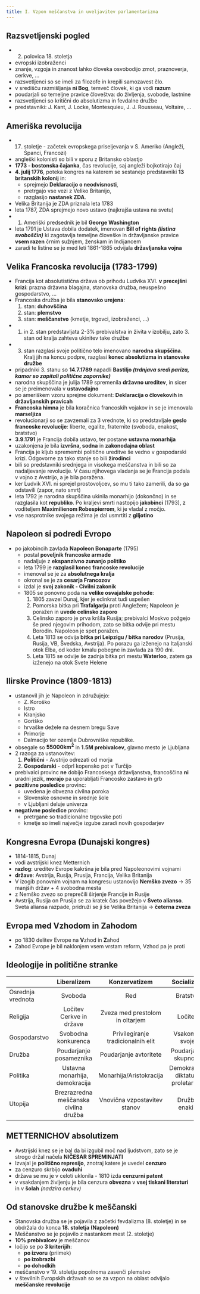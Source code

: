 ```yaml
---
title: I. Vzpon meščanstva in uveljavitev parlamentarizma
---
```


## Razsvetljenski pogled
- 2. polovica 18. stoletja
- evropski izobraženci
- znanje, vzgoja in znanost lahko človeka osvobodijo zmot, praznoverja, cerkve, ...
- razsvetljenci so se imeli za filozofe in krepili samozavest člo.
- v središču razmišljanja **ni Bog**, temveč človek, ki ga vodi **razum**
- poudarjali so temeljne pravice človeštva: do življenja, svobode, lastnine
- razsvetljenci so kritični do absolutizma in fevdalne družbe
- predstavniki: J. Kant, J. Locke, Montesquieu, J. J. Rousseau, Voltaire, ...

## Ameriška revolucija
- 17. stoletje - začetek evropskega priseljevanja v S. Ameriko (Angleži, Španci, Francozi)
- angleški kolonisti so bili v sporu z Britansko oblastjo
- **1773 - bostonska čajanka**, čas revolucije, saj angleži bojkotirajo čaj
- **4. julij 1776**, poteka kongres na katerem se sestanejo predstavniki **13 britanskih kolonij** in:
    - sprejmejo **Deklaracijo o neodvisnosti**,
    - pretrgajo vse vezi z Veliko Britanijo,
    - razglasijo **nastanek ZDA**.
- Velika Britanija je ZDA priznala leta 1783
- leta 1787, ZDA sprejmejo novo ustavo (najkrajša ustava na svetu)
- 1. Ameriški predsednik je bil **George Washington**
- leta 1791 je Ustava dobila dodatek, imenovan **Bill of rights *(listina svoboščin)*** ki zagotavlja temeljne človeške in državljanske pravice **vsem razen** črnim sužnjem, ženskam in Indijancem
- zaradi te listine se je med leti 1861-1865 odvijala **državljanska vojna**

## Velika Francoska revolucija (1783-1799)
- Francija kot absolutistična država ob prihodu Ludvika XVI. **v precejšni krizi**: prazna državna blagajna, stanovska družba, neuspešno gospodarstvo, ...
- Francoska družba je bila **stanovsko urejena**:
    1. stan: **duhovščina**
    2. stan: **plemstvo**
    3. stan: **meščanstvo** (kmetje, trgovci, izobraženci, ...)
- 1. in 2. stan predstavljata 2-3% prebivalstva in živita v izobilju, zato 3. stan od kralja zahteva ukinitev take družbe
- 3. stan razglasi svoje politično telo imenovano **narodna skupščina**. Kralj jih na koncu podpre, razglasi **konec absolutizma in stanovske družbe**
- pripadniki 3. stanu so **14.7.1789** napadli **Bastiljo *(trdnjava sredi pariza, kamor so zapitali politične zapornike)***
- narodna skupščina je julija 1789 spremenila **državno ureditev**, in sicer se je preimenovala v **ustavodajno**
- po ameriškem vzoru sprejme dokument: **Deklaracija o človekovih in državljanskih pravicah**
- **Francoska himna** je bila koračnica francoskih vojakov in se je imenovala **marseljiza**
- revolucionarji so se zavzemali za 3 vrednote, ki so predstavljale **geslo francoske revolucije**: liberte, egalite, fraternite (svoboda, enakost, bratstvo)
- **3.9.1791** je Francija dobila ustavo, ter postane **ustavna monarhija**
- uzakonjena je bila **izvršna, sodna** in **zakonodajna oblast**
- Francija je kljub spremembi politične ureditve še vedno v gospodarski krizi. Odgovorne za tako stanje so bili **žirodinci**
- bili so predstavniki srednjega in visokega meščanstva in bili so za nadaljevanje revolucije. V času njihovega vladanja se je Francija podala v vojno z Avstrijo, a je bila poražena.
- ker Ludvik XVI. ni sprejel prostovoljcev, so mu ti tako zamerili, da so ga odstavili (zapor, nato smrt)
- leta 1792 je narodna skupščina ukinila monarhijo (dokončno) in se razglasila kot **republiko**. Po kraljevi smrti nastopijo **jakobinci** (1793), z voditeljem **Maximilienom Robespierrom**, ki je vladal z močjo.
- vse nasprotnike svojega režima je dal usmrtiti z **giljotino**

## Napoleon si podredi Evropo
- po jakobincih zavlada **Napoleon Bonaparte** (1795)
    - postal **poveljnik francoske armade**
    - nadaljuje z **ekspanzivno zunanjo politiko**
    - leta 1799 je **razglasil konec francoske revolucije**
    - imenoval se je za **absolutnega kralja**
    - okronal se je za **cesarja Francozov**
    - izdal je **svoj zakonik - Civilni zakonik**
    - 1805 se  ponovno poda na **velike osvajalske pohode**:
        1. 1805 zavzel Dunaj, kjer je edinkrat tudi uspešen
        2. Pomorska bitka pri **Trafalgarju** proti Angležem; Napoleon je poražen in **uvede celinsko zaporo**
        3. Celinsko zaporo je prva kršila Rusija; prebivalci Moskvo požgejo še pred njegovim prihodom, zato se bitka odvije pri mestu Borodin. Napoleon je spet poražen.
        4. Leta 1813 se odvija **bitka pri Leipzigu / bitka narodov** (Prusija, Rusija, VB, Švedska, Avstrija). Po porazu ga izženejo na Italjanski otok Elba, od koder kmalu pobegne in zavlada za 190 dni.
        5. Leta 1815 se odvije še zadnja bitka pri mestu **Waterloo**, zatem ga izženejo na otok Svete Helene

## Ilirske Province (1809-1813)
- ustanovil jih je Napoleon in združujejo:
    - Z. Koroško
    - Istro
    - Kranjsko
    - Goriško
    - hrvaške dežele na desnem bregu Save
    - Primorje
    - Dalmacijo ter ozemlje Dubrovniške republike.
- obsegale so **55000km<sup>2</sup>** in **1.5M prebivalcev**, glavno mesto je Ljubljana
- 2 razoga za ustanovitev:
    1. **Politični** - Avstrijo odrezati od morja
    2. **Gospodarski** - odprl kopensko pot v Turčijo
- prebivalci provinc **ne** dobijo Francoskega državljanstva, francoščina **ni** uradni jezik, **morajo** pa uporabljati Francosko zastavo in grb
- **pozitivne posledice** provinc:
    - uvedena je obvezna civilna poroka
    - Slovenske osnovne in srednje šole
    - v Ljubljani deluje univerza
- **negativne posledice** provinc:
    - pretrgane so tradicionalne trgovske poti
    - kmetje so imeli največje izgube zaradi novih gospodarjev

## Kongresna Evropa (Dunajski kongres)
- 1814-1815, Dunaj
- vodi avstrijski knez Metternich
- **razlog**: ureditev Evrope kakršna je bila pred Napoleonovimi vojnami
- **države**: Avstrija, Rusija, Prusija, Francija, Velika Britanija
- V izogib ponovnim vojnam na kongresu ustanovijo **Nemško zvezo** -> 35 manjših držav + 4 svobodna mesta
- z Nemško zvezo so preprečili širjenje Francije in Rusije
- Avstrija, Rusija on Prusija se za kratek čas povežejo v **Sveto alianso**. Sveta aliansa razpade, pridruži se ji še Velika Britanija -> **četerna zveza**

## Evropa med Vzhodom in Zahodom
- po 1830 delitev Evrope na **V**zhod in **Z**ahod
- Zahod Evrope je bil naklonjem vsem vrstam reform, Vzhod pa je proti

## Ideologije in politične stranke

|                   |              Liberalizem              |           Konzervatizem            |            Socializem               |
|:------------------|:-------------------------------------:|:----------------------------------:|:-----------------------------------:|
| Osrednja vrednota | Svoboda                               | Red                                | Bratstvo                            |
| Religija          | Ločitev Cerkve in države              | Zveza med prestolom in oltarjem    | Ločitev                             |
| Gospodarstvo      | Svobodna konkurenca                   | Privilegiranje tradicionalnih elit | Vsakomur svoje                      |
| Družba            | Poudarjanje posameznika               | Poudarjanje avtoritete             | Poudarjanje skupnosti               |
| Politika          | Ustavna monarhija, demokracija        | Monarhija/Aristokracija            | Demokracija, diktatura proletariata |
| Utopija           | Brezrazredna meščanska civilna družba | Vnovična vzpostavitev stanov       | Družba enakih                       |

## **METTERNICHOV** absolutizem
- Avstrijski knez se je bal da bi izgubil moč nad ljudstvom, zato se je strogo držal načela **NIČESAR SPREMINJATI**
- Izvajal je **politično represijo**, znotraj katere je uvedel **cenzuro**
- za cenzuro skrbijo **ovaduhi**
- država se mu je v celoti uklonila - 1810 izda **cenzurni patent**
- v vsakdanjem življenju je bila cenzura **obvezna** v **vsej tiskani literaturi** in v **šolah** *(nadzira cerkev)*

## Od stanovske družbe k meščanski
- Stanovska družba se je pojavila z začetki fevdalizma (8. stoletje) in se obdržala do konca **18. stoletja (Napoleon)**
- Meščanstvo se je pojavilo z nastankom mest (2. stoletje)
- **10% prebivalcev** je meščanov
- ločijo se po **3 kriterijih**:
    - **po izvoru** (priimek)
    - **po izobrazbi**
    - **po dohodkih**
- meščanstvo v 19. stoletju popolnoma zasenči plemstvo
- v številnih Evropskih državah so se za vzpon na oblast odvijalo **meščanske revolucije**
